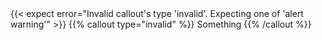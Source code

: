 ---
---

<test name="should throw error when invalid type">
  {{< expect error="Invalid callout's type 'invalid'. Expecting one of 'alert warning'" >}}
  {{% callout type="invalid" %}}
  Something
  {{% /callout %}}
</test>
